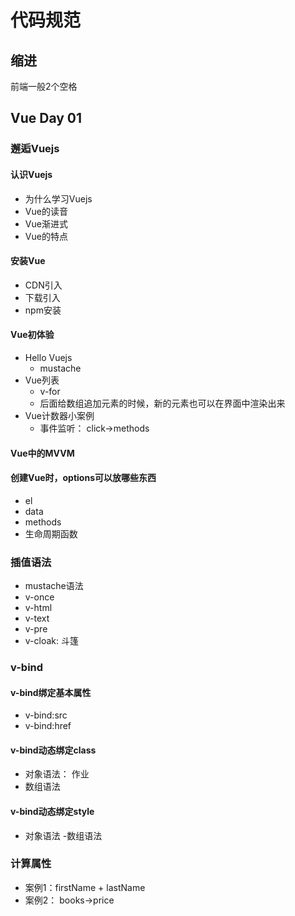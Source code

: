 # 代码规范

## 缩进
前端一般2个空格

## Vue Day 01
### 邂逅Vuejs
#### 认识Vuejs
- 为什么学习Vuejs
- Vue的读音
- Vue渐进式
- Vue的特点
#### 安装Vue
- CDN引入
- 下载引入
- npm安装
#### Vue初体验
- Hello Vuejs
    - mustache
- Vue列表
    - v-for
    - 后面给数组追加元素的时候，新的元素也可以在界面中渲染出来
- Vue计数器小案例
    - 事件监听： click->methods
#### Vue中的MVVM
#### 创建Vue时，options可以放哪些东西
- el
- data
- methods
- 生命周期函数

### 插值语法
- mustache语法
- v-once
- v-html
- v-text
- v-pre
- v-cloak: 斗篷

### v-bind
#### v-bind绑定基本属性
- v-bind:src
- v-bind:href
#### v-bind动态绑定class
- 对象语法： 作业
- 数组语法
#### v-bind动态绑定style
- 对象语法
-数组语法

### 计算属性
- 案例1：firstName + lastName
- 案例2： books->price